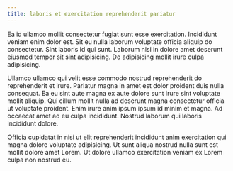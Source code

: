 ```yaml
---
title: laboris et exercitation reprehenderit pariatur
---
```


Ea id ullamco mollit consectetur fugiat sunt esse exercitation. Incididunt veniam enim dolor est. Sit eu nulla laborum voluptate officia aliquip do consectetur. Sint laboris id qui sunt. Laborum nisi in dolore amet deserunt eiusmod tempor sit sint adipisicing. Do adipisicing mollit irure culpa adipisicing.

Ullamco ullamco qui velit esse commodo nostrud reprehenderit do reprehenderit et irure. Pariatur magna in amet est dolor proident duis nulla consequat. Ea eu sint aute magna ex aute dolore sunt irure sint voluptate mollit aliquip. Qui cillum mollit nulla ad deserunt magna consectetur officia ut voluptate proident. Enim irure anim ipsum ipsum id minim et magna. Ad occaecat amet ad eu culpa incididunt. Nostrud laborum qui laboris incididunt dolore.

Officia cupidatat in nisi ut elit reprehenderit incididunt anim exercitation qui magna dolore voluptate adipisicing. Ut sunt aliqua nostrud nulla sunt est mollit dolore amet Lorem. Ut dolore ullamco exercitation veniam ex Lorem culpa non nostrud eu.